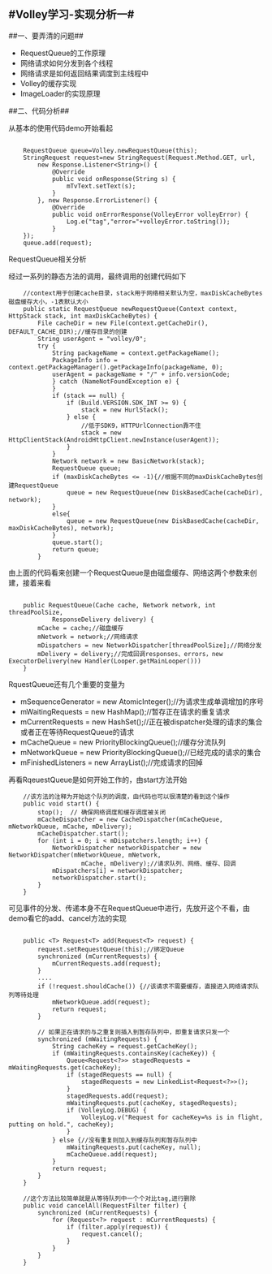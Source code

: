#Volley学习-实现分析一#
---

##一、要弄清的问题##

+ RequestQueue的工作原理
+ 网络请求如何分发到各个线程
+ 网络请求是如何返回结果调度到主线程中
+ Volley的缓存实现
+ ImageLoader的实现原理

##二、代码分析##

从基本的使用代码demo开始看起

```

	RequestQueue queue=Volley.newRequestQueue(this);
	StringRequest request=new StringRequest(Request.Method.GET, url,
        new Response.Listener<String>() {
            @Override
       	    public void onResponse(String s) {
                mTvText.setText(s);
            }
        }, new Response.ErrorListener() {
            @Override
            public void onErrorResponse(VolleyError volleyError) {
                Log.e("tag","error="+volleyError.toString());
            }
    });
    queue.add(request);

```

RequestQueue相关分析

经过一系列的静态方法的调用，最终调用的创建代码如下

```
	//context用于创建cache目录，stack用于网络相关默认为空，maxDiskCacheBytes磁盘缓存大小，-1表默认大小
	public static RequestQueue newRequestQueue(Context context, HttpStack stack, int maxDiskCacheBytes) {
		File cacheDir = new File(context.getCacheDir(), DEFAULT_CACHE_DIR);//缓存目录的创建
		String userAgent = "volley/0";
		try {
		    String packageName = context.getPackageName();
		    PackageInfo info = context.getPackageManager().getPackageInfo(packageName, 0);
		    userAgent = packageName + "/" + info.versionCode;
		    } catch (NameNotFoundException e) {
		    }
		    if (stack == null) {
		        if (Build.VERSION.SDK_INT >= 9) {
		            stack = new HurlStack();
		        } else {
		            //低于SDK9，HTTPUrlConnection靠不住
		            stack = new HttpClientStack(AndroidHttpClient.newInstance(userAgent));
		        }
		    }
		    Network network = new BasicNetwork(stack);
		    RequestQueue queue;
		    if (maxDiskCacheBytes <= -1){//根据不同的maxDiskCacheBytes创建RequestQueue
		        queue = new RequestQueue(new DiskBasedCache(cacheDir), network);
		    }
		    else{
		        queue = new RequestQueue(new DiskBasedCache(cacheDir, maxDiskCacheBytes), network);
		    }
		    queue.start();
		    return queue;
		}

```

由上面的代码看来创建一个RequestQueue是由磁盘缓存、网络这两个参数来创建，接着来看
		
```

	public RequestQueue(Cache cache, Network network, int threadPoolSize,
            ResponseDelivery delivery) {
        mCache = cache;//磁盘缓存
        mNetwork = network;//网络请求
        mDispatchers = new NetworkDispatcher[threadPoolSize];//网络分发
        mDelivery = delivery;//完成回调responses、errors，new ExecutorDelivery(new Handler(Looper.getMainLooper()))
    }

```

RquestQueue还有几个重要的变量为

+ mSequenceGenerator = new AtomicInteger();//为请求生成单调增加的序号
+ mWaitingRequests = new HashMap();//暂存正在请求的重复请求
+ mCurrentRequests = new HashSet();//正在被dispatcher处理的请求的集合或者正在等待RequestQueue的请求
+ mCacheQueue = new PriorityBlockingQueue();//缓存分流队列
+ mNetworkQueue = new PriorityBlockingQueue();//已经完成的请求的集合
+ mFinishedListeners = new ArrayList();//完成请求的回掉

再看RqeuestQueue是如何开始工作的，由start方法开始

```
	//该方法的注释为开始这个队列的调度，由代码也可以很清楚的看到这个操作
    public void start() {
        stop();  // 确保网络调度和缓存调度被关闭
        mCacheDispatcher = new CacheDispatcher(mCacheQueue, mNetworkQueue, mCache, mDelivery);
        mCacheDispatcher.start();
        for (int i = 0; i < mDispatchers.length; i++) {
            NetworkDispatcher networkDispatcher = new NetworkDispatcher(mNetworkQueue, mNetwork,
                    mCache, mDelivery);//请求队列、网络、缓存、回调
            mDispatchers[i] = networkDispatcher;
            networkDispatcher.start();
        }
    }

```

可见事件的分发、传递本身不在RequestQueue中进行，先放开这个不看，由demo看它的add、cancel方法的实现

```

	public <T> Request<T> add(Request<T> request) {
        request.setRequestQueue(this);//绑定Queue
        synchronized (mCurrentRequests) {
            mCurrentRequests.add(request);
        }
        ....
        if (!request.shouldCache()) {//该请求不需要缓存，直接进入网络请求队列等待处理
            mNetworkQueue.add(request);
            return request;
        }

        // 如果正在请求的与之重复则插入到暂存队列中，即重复请求只发一个
        synchronized (mWaitingRequests) {
            String cacheKey = request.getCacheKey();
            if (mWaitingRequests.containsKey(cacheKey)) {
                Queue<Request<?>> stagedRequests = mWaitingRequests.get(cacheKey);
                if (stagedRequests == null) {
                    stagedRequests = new LinkedList<Request<?>>();
                }
                stagedRequests.add(request);
                mWaitingRequests.put(cacheKey, stagedRequests);
                if (VolleyLog.DEBUG) {
                    VolleyLog.v("Request for cacheKey=%s is in flight, putting on hold.", cacheKey);
                }
            } else {//没有重复则加入到缓存队列和暂存队列中
                mWaitingRequests.put(cacheKey, null);
                mCacheQueue.add(request);
            }
            return request;
        }
    }

    //这个方法比较简单就是从等待队列中一个个对比tag,进行删除
    public void cancelAll(RequestFilter filter) {
        synchronized (mCurrentRequests) {
            for (Request<?> request : mCurrentRequests) {
                if (filter.apply(request)) {
                    request.cancel();
                }
            }
        }
    }

```
